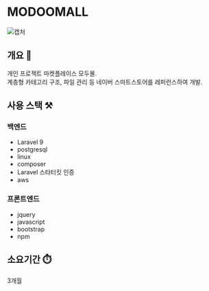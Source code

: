 # MODOOMALL
![캡처](https://user-images.githubusercontent.com/50791439/192249737-b6d8df8b-b543-4641-8f3d-497758e367a4.PNG)

## 개요 📌
개인 프로젝트 마켓플레이스 모두몰.<br>
계층형 카테고리 구조, 파일 관리 등 네이버 스마트스토어를 레퍼런스하여 개발.

## 사용 스택 ⚒️

### 백엔드
<ul>
  <li>Laravel 9</li>
  <li>postgresql</li>
  <li>linux</li>
  <li>composer</li>
  <li>Laravel 스타터킷 인증</li>
  <li>aws</li>
</ul>

### 프론트엔드
<ul>
  <li>jquery</li>
  <li>javascript</li>
  <li>bootstrap</li>
  <li>npm</li>
</ul>


## 소요기간 ⏱️
3개월
